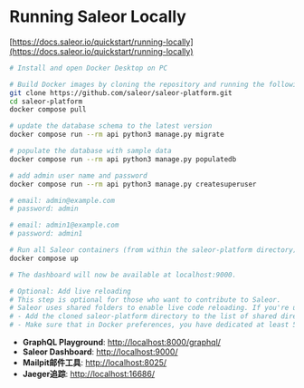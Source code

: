 # Running Saleor Locally

[https://docs.saleor.io/quickstart/running-locally](https://docs.saleor.io/quickstart/running-locally)


```bash
# Install and open Docker Desktop on PC

# Build Docker images by cloning the repository and running the following commands:
git clone https://github.com/saleor/saleor-platform.git
cd saleor-platform
docker compose pull

# update the database schema to the latest version
docker compose run --rm api python3 manage.py migrate

# populate the database with sample data
docker compose run --rm api python3 manage.py populatedb

# add admin user name and password
docker compose run --rm api python3 manage.py createsuperuser

# email: admin@example.com
# password: admin

# email: admin1@example.com
# password: admin1

# Run all Saleor containers (from within the saleor-platform directory)
docker compose up

# The dashboard will now be available at localhost:9000.

# Optional: Add live reloading
# This step is optional for those who want to contribute to Saleor.
# Saleor uses shared folders to enable live code reloading. If you're using Windows or MacOS you will need to:
# - Add the cloned saleor-platform directory to the list of shared directories in Docker (Settings -> Shared Drives or Preferences -> Resources -> File sharing).
# - Make sure that in Docker preferences, you have dedicated at least 5 GB of memory (Settings -> Advanced or Preferences -> Resources -> Advanced).
```

- **GraphQL Playground**: [http://localhost:8000/graphql/](http://localhost:8000/graphql/)
- **Saleor Dashboard**: [http://localhost:9000/](http://localhost:9000/)
- **Mailpit邮件工具**: [http://localhost:8025/](http://localhost:8025/)
- **Jaeger追踪**: [http://localhost:16686/](http://localhost:16686/)